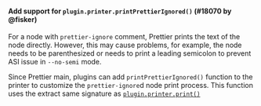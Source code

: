 #### Add support for `plugin.printer.printPrettierIgnored()` (#18070 by @fisker)

For a node with `prettier-ignore` comment, Prettier prints the text of the node directly. However, this may cause problems, for example, the node needs to be parenthesized or needs to print a leading semicolon to prevent ASI issue in `--no-semi` mode.

Since Prettier main, plugins can add `printPrettierIgnored()` function to the printer to customize the `prettier-ignore`d node print process. This function uses the extract same signature as [`plugin.printer.print()`](https://prettier.io/docs/plugins#print)

